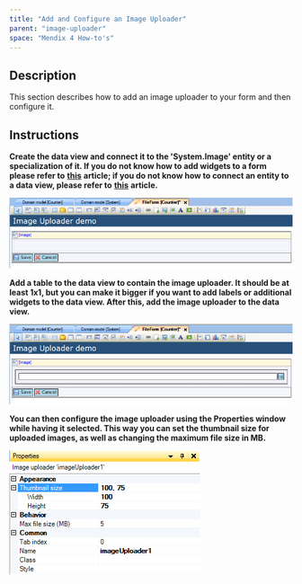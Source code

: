 ```yaml
---
title: "Add and Configure an Image Uploader"
parent: "image-uploader"
space: "Mendix 4 How-to's"
---
```

## Description

This section describes how to add an image uploader to your form and then configure it.

## Instructions

 **Create the data view and connect it to the 'System.Image' entity or a specialization of it. If you do not know how to add widgets to a form please refer to** **[this](add-a-widget-to-a-form)** **article; if you do not know how to connect an entity to a data view, please refer to** **[this](connect-an-entity-to-a-data-view)** **article.**

![](attachments/2621452/2752646.png)

 **Add a table to the data view to contain the image uploader. It should be at least 1x1, but you can make it bigger if you want to add labels or additional widgets to the data view. After this, add the image uploader to the data view.**

![](attachments/2621452/2752647.png)

 **You can then configure the image uploader using the Properties window while having it selected. This way you can set the thumbnail size for uploaded images, as well as changing the maximum file size in MB.**

![](attachments/2621452/2752648.png)
